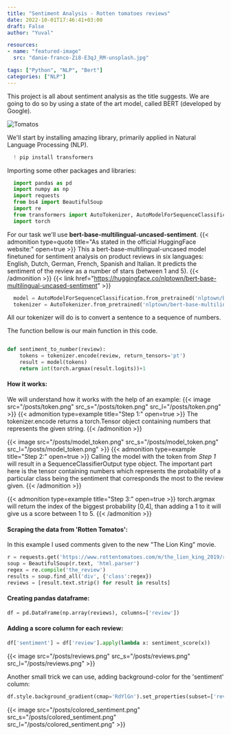 ```yaml
---
title: "Sentiment Analysis - Rotten tomatoes reviews"
date: 2022-10-01T17:46:41+03:00
draft: False
author: "Yuval"

resources:
- name: "featured-image"
  src: "danie-franco-Zi8-E3qJ_RM-unsplash.jpg"

tags: ["Python", "NLP", "Bert"]
categories: ["NLP"]
---
```

This project is all about sentiment analysis as the title suggests. We are going to do so by using a state of the art model, called BERT (developed by Google).

<!--more-->
![Tomatos](https://images.unsplash.com/photo-1635848831260-97b70d5bed58?ixlib=rb-1.2.1&ixid=MnwxMjA3fDB8MHxwaG90by1wYWdlfHx8fGVufDB8fHx8&auto=format&fit=crop&w=1170&q=80)

We'll start by installing amazing library, primarily applied in Natural Language Processing (NLP).
```Python
  ! pip install transformers
```

Importing some other packages and libraries:
```python
  import pandas as pd
  import numpy as np
  import requests
  from bs4 import BeautifulSoup
  import re
  from transformers import AutoTokenizer, AutoModelForSequenceClassification
  import torch
```

For our task we'll use **bert-base-multilingual-uncased-sentiment**.
{{< admonition type=quote title="As stated in the official HuggingFace website:" open=true >}}
This a bert-base-multilingual-uncased model finetuned for sentiment analysis on product reviews in six languages: English, Dutch, German, French, Spanish and Italian. It predicts the sentiment of the review as a number of stars (between 1 and 5).
{{< /admonition >}}
{{< link href="https://huggingface.co/nlptown/bert-base-multilingual-uncased-sentiment" >}}

```Python
  model = AutoModelForSequenceClassification.from_pretrained('nlptown/bert-base-multilingual-uncased-sentiment')
  tokenizer = AutoTokenizer.from_pretrained('nlptown/bert-base-multilingual-uncased-sentiment')
```
All our tokenizer will do is to convert a sentence to a sequence of numbers.

The function bellow is our main function in this code.
```python

def sentiment_to_number(review):
    tokens = tokenizer.encode(review, return_tensors='pt')
    result = model(tokens)
    return int(torch.argmax(result.logits))+1
```

#### How it works:
We will understand how it works with the help of an example:
{{< image src="/posts/token.png" src_s="/posts/token.png" src_l="/posts/token.png" >}}
{{< admonition type=example title="Step 1:" open=true >}}
The tokenizer.encode returns a torch.Tensor object containing numbers that represents the given string.
{{< /admonition >}}

{{< image src="/posts/model_token.png" src_s="/posts/model_token.png" src_l="/posts/model_token.png" >}}
{{< admonition type=example title="Step 2:" open=true >}}
Calling the model with the token from *Step 1* will result in a SequenceClassifierOutput type object. The important part here is the tensor containing numbers which represents the probability of a particular class being the sentiment that corresponds the most to the review given.
{{< /admonition >}}

{{< admonition type=example title="Step 3:" open=true >}}
torch.argmax will return the index of the biggest probability [0,4], than adding a 1 to it will give us a score between 1 to 5.
{{< /admonition >}}

#### Scraping the data from 'Rotten Tomatos':
In this example I used comments given to the new "The Lion King" movie.
```Python
r = requests.get('https://www.rottentomatoes.com/m/the_lion_king_2019/reviews')
soup = BeautifulSoup(r.text, 'html.parser')
regex = re.compile('the_review')
results = soup.find_all('div', {'class':regex})
reviews = [result.text.strip() for result in results]
```

#### Creating pandas dataframe:
```Python
df = pd.DataFrame(np.array(reviews), columns=['review'])
```

#### Adding a score column for each review:
```Python
df['sentiment'] = df['review'].apply(lambda x: sentiment_score(x))
```
{{< image src="/posts/reviews.png" src_s="/posts/reviews.png" src_l="/posts/reviews.png" >}}

Another small trick we can use, adding background-color for the 'sentiment' column:
```Python
df.style.background_gradient(cmap='RdYlGn').set_properties(subset=['review'], **{'width': '300'})
```
{{< image src="/posts/colored_sentiment.png" src_s="/posts/colored_sentiment.png" src_l="/posts/colored_sentiment.png" >}}
